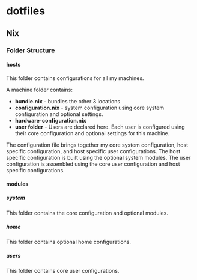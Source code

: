 # dotfiles

## Nix

### Folder Structure

#### hosts

This folder contains configurations for all my machines.

A machine folder contains:

- **bundle.nix** - bundles the other 3 locations
- **configuration.nix** - system configuration using core system configuration and optional settings.
- **hardware-configuration.nix**
- **user folder** - Users are declared here. Each user is configured using their core configuration and optional settings for this machine.

The configuration file brings together my core system configuration, host specific configuration, and host specific user configurations.
The host specific configuration is built using the optional system modules.
The user configuration is assembled using the core user configuration and host specific configurations.

#### modules

##### system

This folder contains the core configuration and optional modules.

##### home

This folder contains optional home configurations.

##### users

This folder contains core user configurations.
